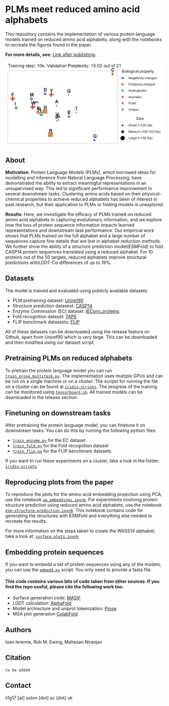 # PLMs meet reduced amino acid alphabets

This repository contains the implementation of various protein language models trained on reduced amino acid alphabets, along with the notebooks to recreate the figures found in the paper.

**For more details, see:** [Link after publishing](https://doi.org/10.1093/bioinformatics/). 

![Alt Text](https://github.com/Ieremie/reduced-alph-PLM/blob/main/proemb/embeddings.gif)

## About
**Motivation**: Protein Language Models (PLMs), which borrowed ideas for modelling and inference from Natural Language Processing, have demonstrated the ability to extract meaningful representations in an unsupervised way. This led to significant performance improvement in several downstream tasks. Clustering amino acids based on their physical-chemical properties to achieve reduced alphabets has been of interest in past research, but their application to PLMs or folding models is unexplored.

**Results**: Here, we investigate the efficacy of PLMs trained on reduced amino acid alphabets in capturing evolutionary information, and we explore how the loss of protein sequence information impacts learned representations and downstream task performance. Our empirical work shows that PLMs trained on the full alphabet and a large number of sequences capture fine details that are lost in alphabet reduction methods. We further show the ability of a structure prediction model(ESMFold) to fold CASP14 protein sequences translated using a reduced alphabet. For 10 proteins out of the 50 targets, reduced alphabets improve structural predictions withLDDT-Cα differences of up to 19%.



## Datasets
The model is trained and evaluated using publicly available datasets:
- PLM pretraining dataset: [Uniref90](https://www.uniprot.org/help/downloads)
- Structure prediction datasest: [CASP14](https://predictioncenter.org/download_area/CASP14/) 
- Enzyme Commission (EC) dataset: [IEConv_proteins](https://github.com/phermosilla/IEConv_proteins)
- Fold recognition dataset: [TAPE](https://github.com/songlab-cal/tape)
- FLIP benchmark datasests: [FLIP](https://github.com/J-SNACKKB/FLIP)

All of these datasets can be downloaded using the release feature on Github, apart from Uniref90 which is very large. This can be downloaded and then modified using our dataset script.


## Pretraining PLMs on reduced alphabets
To pretrain the protein language model you can run [`train_prose_multitask.py`](./proemb/train_prose_multitask.py).
The implementation uses multiple GPUs and can be run on a single machine or on a cluster. The scripts for running the
file on a cluster can be found at [`iridis-scripts`](./proemb/iridis-scripts/multitask). The progress of the training
can be monitored using [`tensorboard.sh`](./proemb/iridis-scripts/tensorboard.sh). All trained models can be downloaded in the release section.

## Finetuning on downstream tasks
After pretraining the protein language model, you can finetune it on downstream tasks. You can do this by running
the following python files:
- [`train_enzyme.py`](./proemb/train_enzyme.py) for the EC dataset
- [`train_fold.py`](./proemb/train_fold.py) for the Fold recognition dataset
- [`train_flip.py`](./proemb/train_flip.py) for the FLIP benchmark datasets

If you want to run these experiments on a cluster, take a look in the folder: [`iridis-scripts`](./proemb/iridis-scripts)


## Reproducing plots from the paper
To reproduce the plots for the amino acid embedding projection using PCA, use the notebook [`aa_embeddings.ipynb`](./proemb/media/aa_embeddings.ipynb).
For experiments involving protein structure prediction using reduced amino acid alphabets, use the notebook [`esm-structure-prediction.ipynb`](./proemb/media/esm-structure-prediction.ipynb).
This notebook contains code for generating the structures with ESMFold and everything else needed to recreate the results. 

For more information on the steps taken to create the WASS14 alphabet, take a look at: [`surface_plots.ipynb`](./proemb/media/surface_plots.ipynb)

## Embedding protein sequences
If you want to embedd a set of protein sequences using any of the models, you can use the [`embedd.py`](./proemb/embedd.py) script. You only need to provide a fasta file.

#### This code contains various bits of code taken from other sources. If you find the repo useful, please cite the following work too:

- Surface generation code: [MASIF](https://github.com/LPDI-EPFL/masif)
- LDDT calculation: [AlphaFold](https://github.com/deepmind/alphafold)
- Model archiecture and uniprot tokenization: [Prose](https://github.com/tbepler/prose)
- MSA plot generation [ColabFold](https://github.com/sokrypton/ColabFold)

## Authors
Ioan Ieremie, Rob M. Ewing, Mahesan Niranjan

## Citation
```
to be added
```

## Contact
ii1g17 [at] soton [dot] ac [dot] uk
